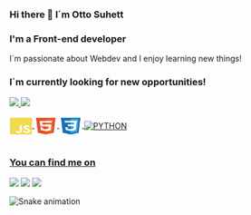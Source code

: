 ### Hi there 👋 I´m Otto Suhett

<h3>I'm a Front-end developer</h3>

<p> I´m passionate about Webdev and I enjoy learning new things!</p>

<h3> I´m currently looking for new opportunities!</h3>

<div>
  <a href="https://github.com/ottosuhett">
  <img height="180em" src="https://github-readme-stats-git-masterrstaa-rickstaa.vercel.app/api?username=ottosuhett&show_icons=true&theme=tokyonight&include_all_commits=true&count_private=true"/>
  <img height="180em" src="https://github-readme-stats-git-masterrstaa-rickstaa.vercel.app/api/top-langs/?username=ottosuhett&layout=compact&langs_count=6&theme=tokyonight"/>
</div>
<div style="display: inline_block"><br>
  <img align="center" alt="Js" height="30" width="40" src="https://raw.githubusercontent.com/devicons/devicon/master/icons/javascript/javascript-plain.svg">
  <img align="center" alt="HTML" height="30" width="40" src="https://raw.githubusercontent.com/devicons/devicon/master/icons/html5/html5-original.svg">
  <img align="center" alt="CSS" height="30" width="40" src="https://raw.githubusercontent.com/devicons/devicon/master/icons/css3/css3-original.svg">
  <img align="center" alt="PYTHON" height="30" width="40" src="https://cdn.jsdelivr.net/gh/devicons/devicon/icons/python/python-original.svg" />

</div>
 
 <br>
 
  ### You can find me on
 
<div> 
  
  <a href="https://instagram.com/ottosuhett" target="_blank"><img src="https://img.shields.io/badge/-Instagram-%23E4405F?style=for-the-badge&logo=instagram&logoColor=white" target="_blank"></a> 
  <a href = "mailto:ottosuhett@gmail.com"><img src="https://img.shields.io/badge/-Gmail-%23333?style=for-the-badge&logo=gmail&logoColor=white" target="_blank"></a>
  <a href="https://www.linkedin.com/in/ottopereira/" target="_blank"><img src="https://img.shields.io/badge/-LinkedIn-%230077B5?style=for-the-badge&logo=linkedin&logoColor=white" target="_blank"></a> 
 
  ![Snake animation](https://github.com/ottosuhett/ottosuhett/blob/output/github-contribution-grid-snake.svg)

</div>


